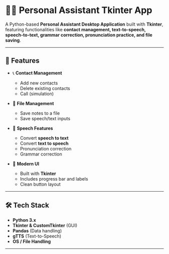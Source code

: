 # 🧑‍💻 Personal Assistant Tkinter App

A Python-based **Personal Assistant Desktop Application** built with **Tkinter**, featuring functionalities like **contact management, text-to-speech, speech-to-text, grammar correction, pronunciation practice, and file saving**.

---

## 🚀 Features

- 📞 **Contact Management**
  - Add new contacts
  - Delete existing contacts
  - Call (simulation)

- 💾 **File Management**
  - Save notes to a file
  - Save speech/text inputs

- 🎤 **Speech Features**
  - Convert **speech to text**
  - Convert **text to speech**
  - Pronunciation correction
  - Grammar correction

- 🎨 **Modern UI**
  - Built with **Tkinter**
  - Includes progress bar and labels
  - Clean button layout

---

## 🛠️ Tech Stack
- **Python 3.x**
- **Tkinter & CustomTkinter** (GUI)
- **Pandas** (Data handling)
- **gTTS** (Text-to-Speech)
- **OS / File Handling**

---


